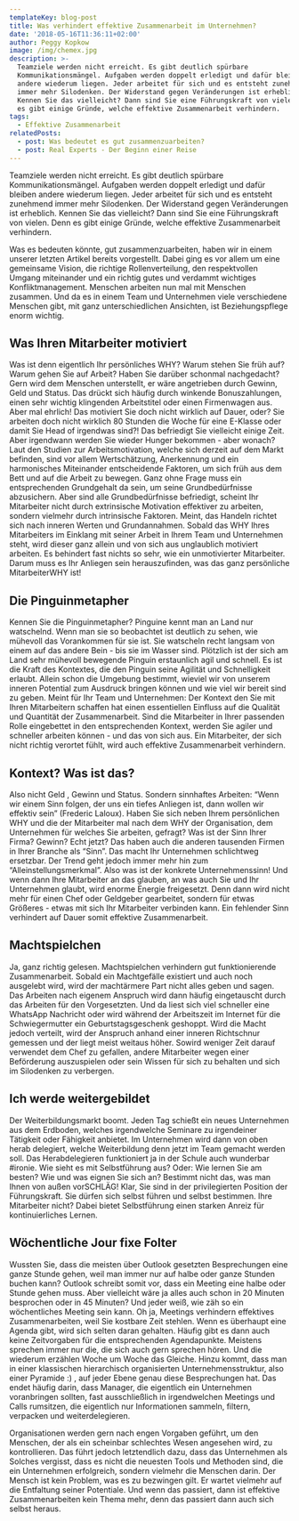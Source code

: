 ```yaml
---
templateKey: blog-post
title: Was verhindert effektive Zusammenarbeit im Unternehmen?
date: '2018-05-16T11:36:11+02:00'
author: Peggy Kopkow
image: /img/chemex.jpg
description: >-
  Teamziele werden nicht erreicht. Es gibt deutlich spürbare
  Kommunikationsmängel. Aufgaben werden doppelt erledigt und dafür bleiben
  andere wiederum liegen. Jeder arbeitet für sich und es entsteht zunehmend
  immer mehr Silodenken. Der Widerstand gegen Veränderungen ist erheblich.
  Kennen Sie das vielleicht? Dann sind Sie eine Führungskraft von vielen. Denn
  es gibt einige Gründe, welche effektive Zusammenarbeit verhindern.
tags:
  - Effektive Zusammenarbeit
relatedPosts:
  - post: Was bedeutet es gut zusammenzuarbeiten?
  - post: Real Experts - Der Beginn einer Reise
---
```

Teamziele werden nicht erreicht. Es gibt deutlich spürbare Kommunikationsmängel. Aufgaben werden doppelt erledigt und dafür bleiben andere wiederum liegen. Jeder arbeitet für sich und es entsteht zunehmend immer mehr Silodenken. Der Widerstand gegen Veränderungen ist erheblich. Kennen Sie das vielleicht? Dann sind Sie eine Führungskraft von vielen. Denn es gibt einige Gründe, welche effektive Zusammenarbeit verhindern.

Was es bedeuten könnte, gut zusammenzuarbeiten, haben wir in einem unserer letzten Artikel bereits vorgestellt. Dabei ging es vor allem um eine gemeinsame Vision, die richtige Rollenverteilung, den respektvollen Umgang miteinander und ein richtig gutes und verdammt wichtiges Konfliktmanagement. Menschen arbeiten nun mal mit Menschen zusammen. Und da es in einem Team und Unternehmen viele verschiedene Menschen gibt, mit ganz unterschiedlichen Ansichten, ist Beziehungspflege enorm wichtig. 



## Was Ihren Mitarbeiter motiviert

Was ist denn eigentlich Ihr persönliches WHY? Warum stehen Sie früh auf? Warum gehen Sie auf Arbeit? Haben Sie darüber schonmal nachgedacht? Gern wird dem Menschen unterstellt, er wäre angetrieben durch Gewinn, Geld und Status. Das drückt sich häufig durch winkende Bonuszahlungen, einen sehr wichtig klingenden Arbeitstitel oder einen Firmenwagen aus. Aber mal ehrlich! Das motiviert Sie doch nicht wirklich auf Dauer, oder? Sie arbeiten doch nicht wirklich 80 Stunden die Woche für eine E-Klasse oder damit Sie Head of irgendwas sind?! Das befriedigt Sie vielleicht einige Zeit. Aber irgendwann werden Sie wieder Hunger bekommen - aber wonach? Laut den Studien zur Arbeitsmotivation, welche sich derzeit auf dem Markt befinden, sind vor allem Wertschätzung, Anerkennung und ein harmonisches Miteinander entscheidende Faktoren, um sich früh aus dem Bett und auf die Arbeit zu bewegen. Ganz ohne Frage muss ein entsprechenden Grundgehalt da sein, um seine Grundbedürfnisse abzusichern. Aber sind alle Grundbedürfnisse befriedigt, scheint Ihr Mitarbeiter nicht durch extrinsische Motivation effektiver zu arbeiten, sondern vielmehr durch intrinsische Faktoren. Meint, das Handeln richtet sich nach inneren Werten und Grundannahmen. Sobald das WHY Ihres Mitarbeiters im Einklang mit seiner Arbeit in Ihrem Team und Unternehmen steht, wird dieser ganz allein und von sich aus unglaublich motiviert arbeiten. Es behindert fast nichts so sehr, wie ein unmotivierter Mitarbeiter. Darum muss es Ihr Anliegen sein herauszufinden, was das ganz persönliche MitarbeiterWHY ist!



## Die Pinguinmetapher

Kennen Sie die Pinguinmetapher? Pinguine kennt man an Land nur watschelnd. Wenn man sie so beobachtet ist deutlich zu sehen, wie mühevoll das Vorankommen für sie ist. Sie watscheln recht langsam von einem auf das andere Bein - bis sie im Wasser sind. Plötzlich ist der sich am Land sehr mühevoll bewegende Pinguin erstaunlich agil und schnell. Es ist die Kraft des Kontextes, die den Pinguin seine Agilität und Schnelligkeit erlaubt. Allein schon die Umgebung bestimmt, wieviel wir von unserem  inneren Potential zum Ausdruck bringen können und wie viel wir bereit sind zu geben. Meint für Ihr Team und Unternehmen: Der Kontext den Sie mit Ihren Mitarbeitern schaffen hat einen essentiellen Einfluss auf die Qualität und Quantität der Zusammenarbeit. Sind die Mitarbeiter in Ihrer passenden Rolle eingebettet in den entsprechenden Kontext, werden Sie agiler und schneller arbeiten können - und das von sich aus. Ein Mitarbeiter, der sich nicht richtig verortet fühlt, wird auch effektive Zusammenarbeit verhindern.



## Kontext? Was ist das?

Also nicht Geld , Gewinn und Status. Sondern sinnhaftes Arbeiten: “Wenn wir einem Sinn folgen, der uns ein tiefes Anliegen ist, dann wollen wir effektiv sein” (Frederic Laloux). Haben Sie sich neben Ihrem persönlichen WHY und die der Mitarbeiter mal nach dem WHY der Organisation, dem Unternehmen für welches Sie arbeiten, gefragt? Was ist der Sinn Ihrer Firma? Gewinn? Echt jetzt? Das haben auch die anderen tausenden Firmen in Ihrer Branche als “Sinn”. Das macht Ihr Unternehmen schlichtweg ersetzbar. Der Trend geht jedoch immer mehr hin zum “Alleinstellungsmerkmal”. Also was ist der konkrete Unternehmenssinn! Und wenn dann Ihre Mitarbeiter an das glauben, an was auch Sie und Ihr Unternehmen glaubt, wird enorme Energie freigesetzt. Denn dann wird nicht mehr für einen Chef oder Geldgeber gearbeitet, sondern für etwas Größeres - etwas mit sich Ihr Mitarbeiter verbinden kann. Ein fehlender Sinn verhindert auf Dauer somit effektive Zusammenarbeit.



## Machtspielchen

Ja, ganz richtig gelesen. Machtspielchen verhindern gut funktionierende Zusammenarbeit. Sobald ein Machtgefälle existiert und auch noch ausgelebt wird, wird der machtärmere Part nicht alles geben und sagen. Das Arbeiten nach eigenem Anspruch wird dann häufig eingetauscht durch das Arbeiten für den Vorgesetzten. Und da liest sich viel schneller eine WhatsApp Nachricht oder wird während der Arbeitszeit im Internet für die Schwiegermutter ein Geburtstagsgeschenk geshoppt. Wird die Macht jedoch verteilt, wird der Anspruch anhand einer inneren Richtschnur gemessen und der liegt meist weitaus höher. Sowird weniger Zeit darauf verwendet dem Chef zu gefallen, andere Mitarbeiter wegen einer Beförderung auszuspielen oder sein Wissen für sich zu behalten und sich im Silodenken zu verbergen.



## Ich werde weitergebildet

Der Weiterbildungsmarkt boomt. Jeden Tag schießt ein neues Unternehmen aus dem Erdboden, welches irgendwelche Seminare zu irgendeiner Tätigkeit oder Fähigkeit anbietet. Im Unternehmen wird dann von oben herab delegiert, welche Weiterbildung denn jetzt im Team gemacht werden soll. Das Herabdelegieren funktioniert ja in der Schule auch wunderbar #ironie. Wie sieht es mit Selbstführung aus? Oder: Wie lernen Sie am besten? Wie und was eignen Sie sich an? Bestimmt nicht das, was man Ihnen von außen vorSCHLÄG! Klar, Sie sind in der privilegierten Position der Führungskraft. Sie dürfen sich selbst führen und selbst bestimmen. Ihre Mitarbeiter nicht? Dabei bietet Selbstführung einen starken Anreiz für kontinuierliches Lernen. 



## Wöchentliche Jour fixe Folter

Wussten Sie, dass die meisten über Outlook gesetzten Besprechungen eine ganze Stunde gehen, weil man immer nur auf halbe oder ganze Stunden buchen kann? Outlook schreibt somit vor, dass ein Meeting eine halbe oder Stunde gehen muss. Aber vielleicht wäre ja alles auch schon in 20 Minuten besprochen oder in 45 Minuten? Und jeder weiß, wie zäh so ein wöchentliches Meeting sein kann. Oh ja, Meetings verhindern effektives Zusammenarbeiten, weil Sie kostbare Zeit stehlen.  Wenn es überhaupt eine Agenda gibt, wird sich selten daran gehalten. Häufig gibt es dann auch keine Zeitvorgaben für die entsprechenden Agendapunkte. Meistens sprechen immer nur die, die sich auch gern sprechen hören. Und die wiederum erzählen Woche um Woche das Gleiche. Hinzu kommt, dass man in einer klassischen hierarchisch organisierten Unternehmensstruktur, also einer Pyramide :) , auf jeder Ebene genau diese Besprechungen hat. Das endet häufig darin, dass Manager, die eigentlich ein Unternehmen voranbringen sollten, fast ausschließlich in irgendwelchen Meetings und Calls rumsitzen, die eigentlich nur Informationen sammeln, filtern, verpacken und weiterdelegieren. 

Organisationen werden gern nach engen Vorgaben geführt, um den Menschen, der als ein scheinbar schlechtes Wesen angesehen wird, zu kontrollieren. Das führt jedoch letztendlich dazu, dass das Unternehmen als Solches vergisst, dass es nicht die neuesten Tools und Methoden sind, die ein Unternehmen erfolgreich, sondern vielmehr die Menschen darin. Der Mensch ist kein Problem, was es zu bezwingen gilt. Er wartet vielmehr auf die Entfaltung seiner Potentiale. Und wenn das passiert, dann ist effektive Zusammenarbeiten kein Thema mehr, denn das passiert dann auch sich selbst heraus.
